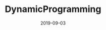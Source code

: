 ---
title: DynamicProgramming
date: 2019-09-03
tags: [""]
categories: ["Algorithm"]
description: 动态规划
img: https://www.runoob.com/wp-content/uploads/2015/06/go128.png
toc: true
draft: true
---